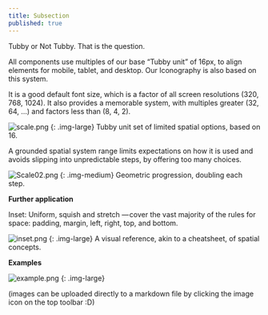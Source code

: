 ```yaml
---
title: Subsection
published: true
---
```


Tubby or Not Tubby. That is the question.

All components use multiples of our base “Tubby unit” of 16px, to align elements for mobile, tablet, and desktop. Our Iconography is also based on this system.

It is a good default font size, which is a factor of all screen resolutions (320, 768, 1024). It also provides a memorable system, with multiples greater (32, 64, …) and factors less than (8, 4, 2).

![scale.png]({{site.baseurl}}/images/scale.png)
{: .img-large}
Tubby unit set of limited spatial options, based on 16.


A grounded spatial system range limits expectations on how it is used and avoids slipping into unpredictable steps, by offering too many choices.

![Scale02.png]({{site.baseurl}}/images/Scale02.png)
{: .img-medium}
Geometric progression, doubling each step.

**Further application**

Inset: Uniform, squish and stretch — cover the vast majority of the rules for space: padding, margin, left, right, top, and bottom.

![inset.png]({{site.baseurl}}/images/inset.png)
{: .img-large}
A visual reference, akin to a cheatsheet, of spatial concepts.

**Examples**

![example.png]({{site.baseurl}}/images/example.png)
{: .img-large}

(images can be uploaded directly to a markdown file by clicking the image icon on the top toolbar :D)
